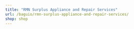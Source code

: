 ```yaml
---
title: "RMN Surplus Appliance and Repair Services"
url: /baguio/rmn-surplus-appliance-and-repair-services/
shop: shop
---
```

